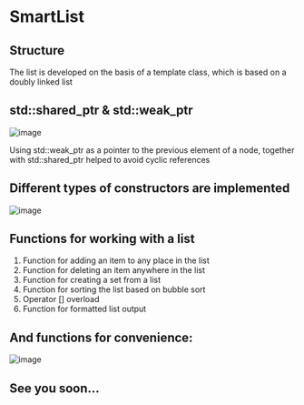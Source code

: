 # SmartList

## Structure
  The list is developed on the basis of a template class, which is based on a doubly linked list

## std::shared_ptr<Type> & std::weak_ptr<Type>
![image](https://github.com/zpnst/SmartList/assets/105946529/3e893c35-e2b1-4bde-8895-b1d5f090d590)

  Using std::weak_ptr<Type> as a pointer to the previous element of a node, 
  together with std::shared_ptr<Type> helped to avoid cyclic references

## Different types of constructors are implemented
![image](https://github.com/zpnst/SmartList/assets/105946529/f91f77db-a2c3-417a-87d8-62adf85c8a18)

## Functions for working with a list
  1) Function for adding an item to any place in the list
  2) Function for deleting an item anywhere in the list
  3) Function for creating a set from a list
  4) Function for sorting the list based on bubble sort
  5) Operator [] overload
  6) Function for formatted list output

## And functions for convenience:
  ![image](https://github.com/zpnst/SmartList/assets/105946529/18817dc5-2cfc-4197-8e4c-2b800bbb11f5)

## See you soon...


